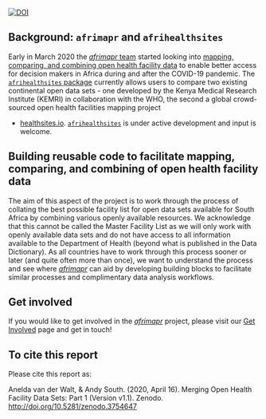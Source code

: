 [![DOI](https://zenodo.org/badge/253125680.svg)](https://zenodo.org/badge/latestdoi/253125680)

## Background: `afrimapr` and `afrihealthsites`

Early in March 2020 the [_afrimapr_ team](http://afrimapr.org) started looking into [mapping, comparing, 
and combining open health facility data](https://afrimapr.github.io/afrimapr.website/blog/2020/healthsites-app/) to enable better access for decision makers in Africa during 
and after the COVID-19 pandemic. The [`afrihealthsites` package](https://github.com/afrimapr/afrihealthsites) currently allows users to compare two existing continental open data sets - one developed by the Kenya Medical Research Institute 
(KEMRI) in collaboration with the WHO, the second a global crowd-sourced open health facilities mapping project 
- [healthsites.io](https://healthsites.io). [`afrihealthsites`](https://github.com/afrimapr/afrihealthsites) is under active development and input is welcome.

## Building reusable code to facilitate mapping, comparing, and combining of open health facility data

The aim of this aspect of the project is to work through the process of collating the best possible facility list for open data 
sets available for South Africa by combining various openly available resources. 
We acknowledge that this cannot be called the Master
Facility List as we will only work with openly available data sets and do not have access to all information available
to the Department of Health (beyond what is published in the Data Dictionary). As all countries have to work through this process 
sooner or later (and quite often more than once), we want to understand the process and 
see where [_afrimapr_](http://afrimapr.org) can aid by developing building blocks to facilitate similar processes and
complimentary data analysis workflows. 

## Get involved

If you would like to get involved in the [_afrimapr_](http://afrimapr.org) project, 
please visit our [Get Involved](https://afrimapr.github.io/afrimapr.website/get-involved/) page and get in touch!

## To cite this report

Please cite this report as:

Anelda van der Walt, & Andy South. (2020, April 16). Merging Open Health Facility Data Sets: Part 1 (Version v1.1). Zenodo. http://doi.org/10.5281/zenodo.3754647

